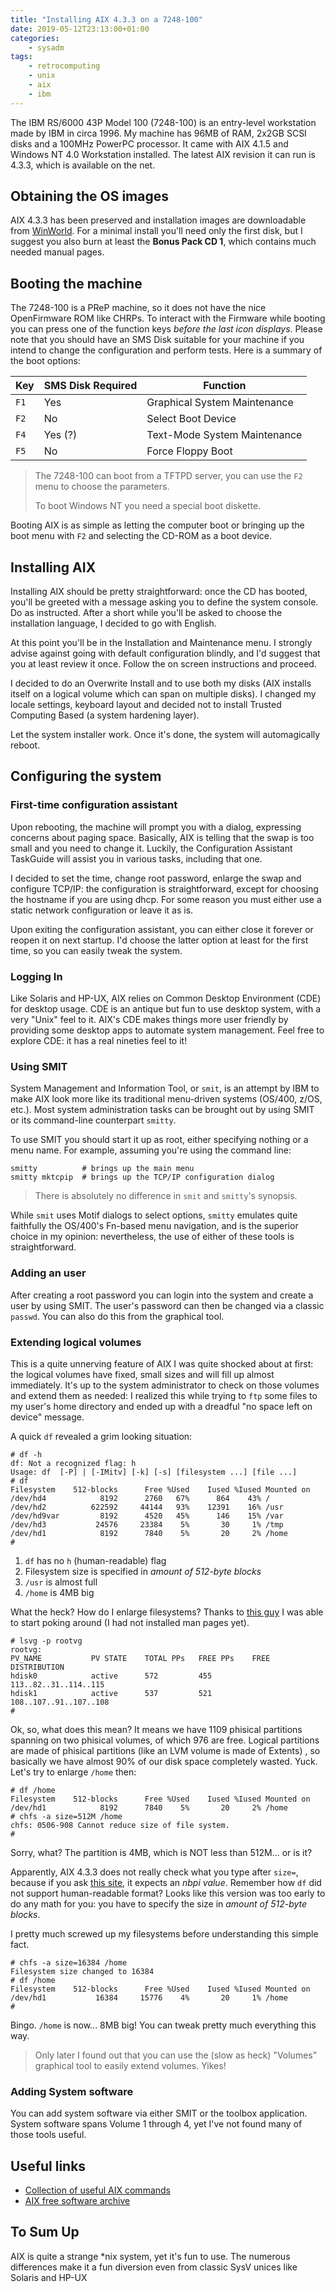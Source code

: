 ```yaml
---
title: "Installing AIX 4.3.3 on a 7248-100"
date: 2019-05-12T23:13:00+01:00
categories:
	- sysadm
tags:
	- retrocomputing
	- unix
	- aix
	- ibm
---
```


The IBM RS/6000 43P Model 100 (7248-100) is an entry-level workstation made by IBM in circa 1996. My machine has 96MB of RAM, 2x2GB SCSI disks and a 100MHz PowerPC processor. It came with AIX 4.1.5 and Windows NT 4.0 Workstation installed. The latest AIX revision it can run is 4.3.3, which is available on the net.

## Obtaining the OS images

AIX 4.3.3 has been preserved and installation images are downloadable from [WinWorld](https://winworldpc.com/product/aix/43x). For a minimal install you'll need only the first disk, but I suggest you also burn at least the **Bonus Pack CD 1**, which contains much needed manual pages.

## Booting the machine

The 7248-100 is a PReP machine, so it does not have the nice OpenFirmware ROM like CHRPs. To interact with the Firmware while booting you can press one of the function keys *before the last icon displays*. Please note that you should have an SMS Disk suitable for your machine if you intend to change the configuration and perform tests. Here is a summary of the boot options:



| Key  | SMS Disk Required | Function                     |
| ---- | ----------------- | ---------------------------- |
| `F1` | Yes               | Graphical System Maintenance |
| `F2` | No                | Select Boot Device           |
| `F4` | Yes (?)           | Text-Mode System Maintenance |
| `F5` | No                | Force Floppy Boot            |

> The 7248-100 can boot from a TFTPD server, you can use the `F2` menu to choose the parameters. 
>
> To boot Windows NT you need a special boot diskette.

Booting AIX is as simple as letting the computer boot or bringing up the boot menu with `F2` and selecting the CD-ROM as a boot device.

## Installing AIX

Installing AIX should be pretty straightforward: once the CD has booted, you'll be greeted with a message asking you to define the system console. Do as instructed. After a short while you'll be asked to choose the installation language, I decided to go with English. 

At this point you'll be in the Installation and Maintenance menu. I strongly advise against going with default configuration blindly, and I'd suggest that you at least review it once. Follow the on screen instructions and proceed.

I decided to do an Overwrite Install and to use both my disks (AIX installs itself on a logical volume which can span on multiple disks). I changed my locale settings, keyboard layout and decided not to install Trusted Computing Based (a system hardening layer).

Let the system installer work. Once it's done, the system will automagically reboot.

## Configuring the system

### First-time configuration assistant

Upon rebooting, the machine will prompt you with a dialog, expressing concerns about paging space. Basically, AIX is telling that the swap is too small and you need to change it. Luckily, the Configuration Assistant TaskGuide will assist you in various tasks, including that one. 

I decided to set the time, change root password, enlarge the swap and configure TCP/IP: the configuration is straightforward, except for choosing the hostname if you are using dhcp. For some reason you must either use a static network configuration or leave it as is.

Upon exiting the configuration assistant, you can either close it forever or reopen it on next startup. I'd choose the latter option at least for the first time, so you can easily tweak the system.

### Logging In

Like Solaris and HP-UX, AIX relies on Common Desktop Environment (CDE) for desktop usage. CDE is an antique but fun to use desktop system, with a very "Unix" feel to it. AIX's CDE makes things more user friendly by providing some desktop apps to automate system management. Feel free to explore CDE: it has a real nineties feel to it!

### Using SMIT

System Management and Information Tool, or `smit`, is an attempt by IBM to make AIX look more like its traditional menu-driven systems (OS/400, z/OS, etc.). Most system administration tasks can be brought out by using SMIT or its command-line counterpart `smitty`. 

To use SMIT you should start it up as root, either specifying nothing or a menu name. For example, assuming you're using the command line:

```shell
smitty			# brings up the main menu
smitty mktcpip	# brings up the TCP/IP configuration dialog	
```

> There is absolutely no difference in `smit` and `smitty`'s synopsis.

While `smit` uses Motif dialogs to select options, `smitty` emulates quite faithfully the OS/400's Fn-based menu navigation, and is the superior choice in my opinion: nevertheless, the use of  either of these tools is straightforward.

### Adding an user

After creating a root password you can login into the system and create a user by using SMIT. The user's password can then be changed via a classic `passwd`. You can also do this from the graphical tool.

### Extending logical volumes

This is a quite unnerving feature of AIX I was quite shocked about at first: the logical volumes have fixed, small sizes and will fill up almost immediately. It's up to the system administrator to check on those volumes and extend them as needed: I realized this while trying to `ftp` some files to my user's home directory and ended up with a dreadful "no space left on device" message.

A quick `df` revealed a grim looking situation:

```shell
# df -h
df: Not a recognized flag: h
Usage: df  [-P] | [-IMitv] [-k] [-s] [filesystem ...] [file ...]
# df
Filesystem    512-blocks      Free %Used    Iused %Iused Mounted on
/dev/hd4            8192      2760   67%      864    43% /
/dev/hd2          622592     44144   93%    12391    16% /usr
/dev/hd9var         8192      4520   45%      146    15% /var
/dev/hd3           24576     23384    5%       30     1% /tmp
/dev/hd1            8192      7840    5%       20     2% /home
#

```

1. `df` has no `h` (human-readable) flag 
1. Filesystem size is specified in *amount of 512-byte blocks*
1. `/usr` is almost full
1. `/home` is 4MB big

What the heck? How do I enlarge filesystems? Thanks to [this guy](http://geekswing.com/geek/how-to-expand-a-filesystem-in-aix-df-lsvg-chfs/) I was able to start poking around (I had not installed man pages yet). 

```shell
# lsvg -p rootvg
rootvg:
PV_NAME           PV STATE    TOTAL PPs   FREE PPs    FREE DISTRIBUTION
hdisk0            active      572         455         113..82..31..114..115
hdisk1            active      537         521         108..107..91..107..108
#
```

Ok, so, what does this mean? It means we have 1109 phisical partitions spanning on two phisical volumes, of which 976 are free. Logical partitions are made of phisical partitions (like an LVM volume is made of Extents) , so basically we have almost 90% of our disk space completely wasted. Yuck. Let's try to enlarge `/home` then:

```shell
# df /home
Filesystem    512-blocks      Free %Used    Iused %Iused Mounted on
/dev/hd1            8192      7840    5%       20     2% /home
# chfs -a size=512M /home
chfs: 0506-908 Cannot reduce size of file system.
#
```

Sorry, what? The partition is 4MB, which is NOT less than 512M... or is it?

Apparently, AIX 4.3.3 does not really check what you type after `size=`, because if you ask [this site](<https://sites.ualberta.ca/dept/chemeng/AIX-43/share/man/info/C/a_doc_lib/cmds/aixcmds1/chfs.htm>), it expects an *nbpi value*. Remember how `df` did not support human-readable format? Looks like this version was too early to do any math for you: you have to specify the size in *amount of 512-byte blocks*.

I pretty much screwed up my filesystems before understanding this simple fact.

```shell
# chfs -a size=16384 /home
Filesystem size changed to 16384
# df /home
Filesystem    512-blocks      Free %Used    Iused %Iused Mounted on
/dev/hd1           16384     15776    4%       20     1% /home
#
```

Bingo. `/home` is now... 8MB big! You can tweak pretty much everything this way.

> Only later I found out that you can use the (slow as heck) "Volumes" graphical tool to easily extend volumes. Yikes! 

### Adding System software

You can add system software via either SMIT or the toolbox application. System software spans Volume 1 through 4, yet I've not found many of those tools useful.

## Useful links

- [Collection of useful AIX commands](http://stromberg.dnsalias.org/~strombrg/Useful-AIX-commands.html)
- [AIX free software archive](http://www.bullfreeware.com/index2.php?page=lpp)

 ## To Sum Up

AIX is quite a strange *nix system, yet it's fun to use. The numerous differences make it a fun diversion even from classic SysV unices like Solaris and HP-UX

